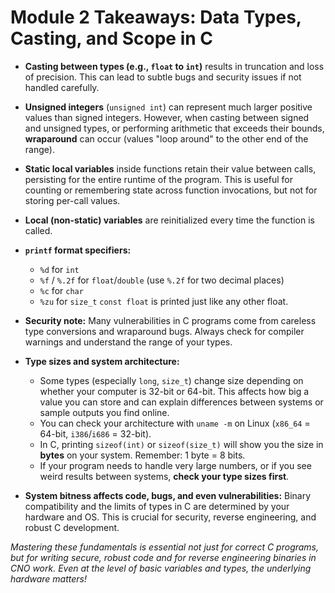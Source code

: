 # Module 2 Takeaways: Data Types, Casting, and Scope in C

* **Casting between types (e.g., `float` to `int`)** results in truncation and loss of precision. This can lead to subtle bugs and security issues if not handled carefully.
* **Unsigned integers** (`unsigned int`) can represent much larger positive values than signed integers. However, when casting between signed and unsigned types, or performing arithmetic that exceeds their bounds, **wraparound** can occur (values "loop around" to the other end of the range).
* **Static local variables** inside functions retain their value between calls, persisting for the entire runtime of the program. This is useful for counting or remembering state across function invocations, but not for storing per-call values.
* **Local (non-static) variables** are reinitialized every time the function is called.
* **`printf` format specifiers:**

  * `%d` for `int`
  * `%f` / `%.2f` for `float`/`double` (use `%.2f` for two decimal places)
  * `%c` for `char`
  * `%zu` for `size_t`
    `const float` is printed just like any other float.
* **Security note:** Many vulnerabilities in C programs come from careless type conversions and wraparound bugs. Always check for compiler warnings and understand the range of your types.
* **Type sizes and system architecture:**

  * Some types (especially `long`, `size_t`) change size depending on whether your computer is 32-bit or 64-bit. This affects how big a value you can store and can explain differences between systems or sample outputs you find online.
  * You can check your architecture with `uname -m` on Linux (`x86_64` = 64-bit, `i386`/`i686` = 32-bit).
  * In C, printing `sizeof(int)` or `sizeof(size_t)` will show you the size in **bytes** on your system. Remember: 1 byte = 8 bits.
  * If your program needs to handle very large numbers, or if you see weird results between systems, **check your type sizes first**.
* **System bitness affects code, bugs, and even vulnerabilities:** Binary compatibility and the limits of types in C are determined by your hardware and OS. This is crucial for security, reverse engineering, and robust C development.

*Mastering these fundamentals is essential not just for correct C programs, but for writing secure, robust code and for reverse engineering binaries in CNO work. Even at the level of basic variables and types, the underlying hardware matters!*

